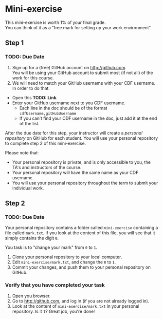# Mini-exercise #

This mini-exercise is worth 1% of your final grade.   
You can think of it as a "free mark for setting up your work environment".

## Step 1 ##
### TODO: Due Date  ###

 1. Sign up for a (free) GitHub account on http://github.com.   
   You will be using your GitHub account to submit most (if not all) of the work for this course.
 2. We will need to match your GitHub username with your CDF username. In order to do that:
   * Open this **TODO: Link**.
   * Enter your GitHub username next to you CDF username.   
      * Each line in the doc should be of the format `cdfUsername,gitHubUsername`   
      * If you can't find your CDF username in the doc, just add it at the end of the list.


After the due date for this step, your instructor will create a *personal repository* on GitHub for each student. You will use your personal repository to complete step 2 of this mini-exercise. 

Please note that:
 * Your personal repository is private, and is only accessible to you, the TA's and instructors of the course.
 * Your personal repository will have the same name as your CDF username.
 * You will use your personal repository throughout the term to submit your individual work.


## Step 2 ##
### TODO: Due Date  ###

Your personal repository contains a folder called `mini-exercise` containing a file called `mark.txt`.
If you look at the content of this file, you will see that it simply contains the digit `0`.

You task is to "change your mark" from `0` to `1`.
 1. Clone your personal repository to your local computer.
 2. Edit `mini-exercise/mark.txt`, and change the `0` to `1`.
 3. Commit your changes, and push them to your personal repository on GitHub.

### Verify that you have completed your task ###

 1. Open you browser.
 2. Go to http://github.com, and log in (if you are not already logged in).
 3. Look at the content of `mini-exercise/mark.txt` in your personal repository. Is it `1`? Great job, you're done!
   
 
